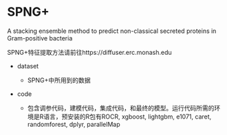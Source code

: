 # SPNG+
A stacking ensemble method to predict non-classical secreted proteins in Gram-positive bacteria

SPNG+特征提取方法请前往https://diffuser.erc.monash.edu

- dataset
  - SPNG+中所用到的数据

- code
  - 包含调参代码，建模代码，集成代码，和最终的模型。运行代码所需的环境是R语言，预安装的R包有ROCR, xgboost, lightgbm, e1071, caret, randomforest, dplyr, parallelMap




